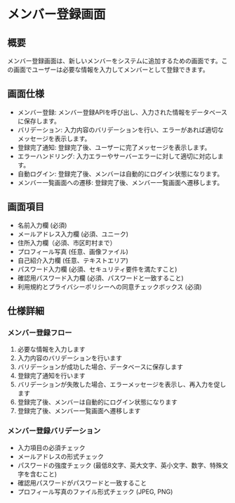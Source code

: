 # メンバー登録画面

## 概要

メンバー登録画面は、新しいメンバーをシステムに追加するための画面です。この画面でユーザーは必要な情報を入力してメンバーとして登録できます。

## 画面仕様

- メンバー登録: メンバー登録APIを呼び出し、入力された情報をデータベースに保存します。
- バリデーション: 入力内容のバリデーションを行い、エラーがあれば適切なメッセージを表示します。
- 登録完了通知: 登録完了後、ユーザーに完了メッセージを表示します。
- エラーハンドリング: 入力エラーやサーバーエラーに対して適切に対応します。
- 自動ログイン: 登録完了後、メンバーは自動的にログイン状態になります。
- メンバー一覧画面への遷移: 登録完了後、メンバー一覧画面へ遷移します。

## 画面項目

- 名前入力欄 (必須)
- メールアドレス入力欄 (必須、ユニーク)
- 住所入力欄（必須、市区町村まで）
- プロフィール写真 (任意、画像ファイル)
- 自己紹介入力欄 (任意、テキストエリア)
- パスワード入力欄 (必須、セキュリティ要件を満たすこと)
- 確認用パスワード入力欄 (必須、パスワードと一致すること)
- 利用規約とプライバシーポリシーへの同意チェックボックス (必須)

## 仕様詳細

### メンバー登録フロー

1. 必要な情報を入力します
2. 入力内容のバリデーションを行います
3. バリデーションが成功した場合、データベースに保存します
4. 登録完了通知を行います
5. バリデーションが失敗した場合、エラーメッセージを表示し、再入力を促します
6. 登録完了後、メンバーは自動的にログイン状態になります
7. 登録完了後、メンバー一覧画面へ遷移します

### メンバー登録バリデーション
- 入力項目の必須チェック
- メールアドレスの形式チェック
- パスワードの強度チェック (最低8文字、英大文字、英小文字、数字、特殊文字を含むこと)
- 確認用パスワードがパスワードと一致すること
- プロフィール写真のファイル形式チェック (JPEG, PNG)
